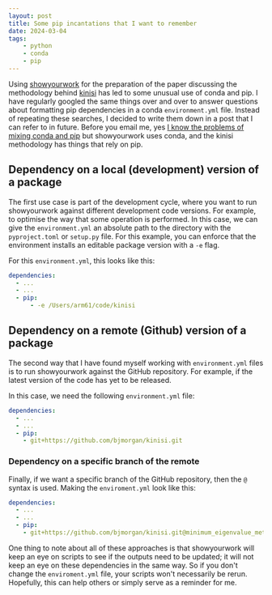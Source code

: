 ```yaml
---
layout: post
title: Some pip incantations that I want to remember
date: 2024-03-04
tags: 
    - python
    - conda
    - pip
---
```


Using [showyourwork]() for the preparation of the paper discussing the methodology behind [kinisi]() has led to some unusual use of conda and pip. 
I have regularly googled the same things over and over to answer questions about formatting pip dependencies in a conda `environment.yml` file. 
Instead of repeating these searches, I decided to write them down in a post that I can refer to in future. 
Before you email me, yes [I know the problems of mixing conda and pip](https://stackoverflow.com/questions/56134588/is-that-a-bad-idea-to-use-conda-and-pip-install-on-the-same-environment) but showyourwork uses conda, and the kinisi methodology has things that rely on pip. 

## Dependency on a local (development) version of a package

The first use case is part of the development cycle, where you want to run showyourwork against different development code versions. 
For example, to optimise the way that some operation is performed. 
In this case, we can give the `environment.yml` an absolute path to the directory with the `pyproject.toml` or `setup.py` file. 
For this example, you can enforce that the environment installs an editable package version with a `-e` flag. 

For this `environment.yml`, this looks like this: 

```yml
dependencies:
  - ...
  - ...
  - pip:
      - -e /Users/arm61/code/kinisi
```

## Dependency on a remote (Github) version of a package

The second way that I have found myself working with `environment.yml` files is to run showyourwork against the GitHub repository.
For example, if the latest version of the code has yet to be released. 

In this case, we need the following `environment.yml` file:

```yml
dependencies:
  - ...
  - ...
  - pip:
    - git+https://github.com/bjmorgan/kinisi.git
```

### Dependency on a specific branch of the remote 

Finally, if we want a specific branch of the GitHub repository, then the `@` syntax is used. 
Making the `enviroment.yml` look like this: 

```yml
dependencies:
  - ...
  - ...
  - pip:
    - git+https://github.com/bjmorgan/kinisi.git@minimum_eigenvalue_method
```

One thing to note about all of these approaches is that showyourwork will keep an eye on scripts to see if the outputs need to be updated; it will not keep an eye on these dependencies in the same way. 
So if you don't change the `enviroment.yml` file, your scripts won't necessarily be rerun. 
Hopefully, this can help others or simply serve as a reminder for me. 
